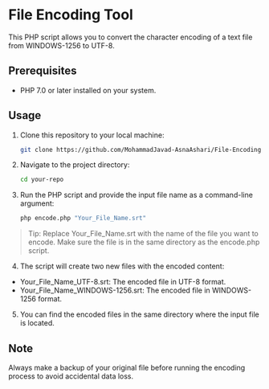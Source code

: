 # File Encoding Tool

This PHP script allows you to convert the character encoding of a text file from WINDOWS-1256 to UTF-8.

## Prerequisites

- PHP 7.0 or later installed on your system.

## Usage

1. Clone this repository to your local machine:

   ```bash
   git clone https://github.com/MohammadJavad-AsnaAshari/File-Encoding-Tool.git

2. Navigate to the project directory:
    ```bash
   cd your-repo

3. Run the PHP script and provide the input file name as a command-line argument:
    ```bash
   php encode.php "Your_File_Name.srt"

> Tip: Replace Your_File_Name.srt with the name of the file you want to encode. Make sure the file is in the same directory as
the encode.php script.

4. The script will create two new files with the encoded content:
* Your_File_Name_UTF-8.srt: The encoded file in UTF-8 format.
* Your_File_Name_WINDOWS-1256.srt: The encoded file in WINDOWS-1256 format.

5. You can find the encoded files in the same directory where the input file is located.

## Note
Always make a backup of your original file before running the encoding process to avoid accidental data loss.

